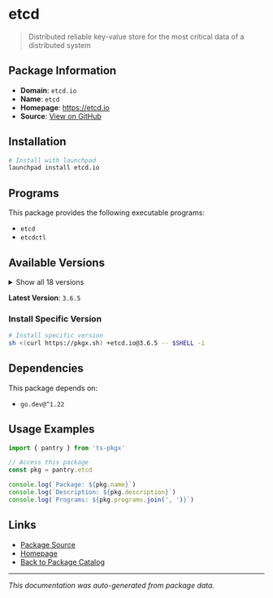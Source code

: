 # etcd

> Distributed reliable key-value store for the most critical data of a distributed system

## Package Information

- **Domain**: `etcd.io`
- **Name**: `etcd`
- **Homepage**: https://etcd.io
- **Source**: [View on GitHub](https://github.com/pkgxdev/pantry/tree/main/projects/etcd.io/package.yml)

## Installation

```bash
# Install with launchpad
launchpad install etcd.io
```

## Programs

This package provides the following executable programs:

- `etcd`
- `etcdctl`

## Available Versions

<details>
<summary>Show all 18 versions</summary>

- `3.6.5`, `3.6.4`, `3.6.3`, `3.6.2`, `3.6.1`
- `3.6.0`, `3.5.23`, `3.5.22`, `3.5.21`, `3.5.20`
- `3.5.19`, `3.5.18`, `3.5.17`, `3.5.16`, `3.5.15`
- `3.5.14`, `3.4.37`, `3.4.36`

</details>

**Latest Version**: `3.6.5`

### Install Specific Version

```bash
# Install specific version
sh <(curl https://pkgx.sh) +etcd.io@3.6.5 -- $SHELL -i
```

## Dependencies

This package depends on:

- `go.dev@^1.22`

## Usage Examples

```typescript
import { pantry } from 'ts-pkgx'

// Access this package
const pkg = pantry.etcd

console.log(`Package: ${pkg.name}`)
console.log(`Description: ${pkg.description}`)
console.log(`Programs: ${pkg.programs.join(', ')}`)
```

## Links

- [Package Source](https://github.com/pkgxdev/pantry/tree/main/projects/etcd.io/package.yml)
- [Homepage](https://etcd.io)
- [Back to Package Catalog](../../package-catalog.md)

---

*This documentation was auto-generated from package data.*
